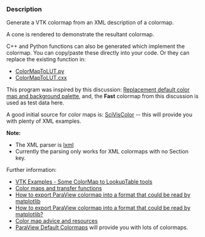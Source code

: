 ### Description

Generate a VTK colormap from an XML description of a colormap.

A cone is rendered to demonstrate the resultant colormap.

 C++ and Python functions can also be generated which implement the colormap. You can copy/paste these directly into your code. Or they can replace the existing function in:

 - [ColorMapToLUT.py](../ColorMapToLUT)
 - [ColorMapToLUT.cxx](../../../Cxx/Utilities/ColorMapToLUT)

This program was inspired by this discussion: [Replacement default color map and background palette](https://discourse.paraview.org/t/replacement-default-color-map-and-background-palette/12712), and,  the **Fast** colormap from this discussion is used as test data here.

A good initial source for color maps is: [SciVisColor](https://sciviscolor.org/) -- this will provide you with plenty of XML examples.

**Note:** 

- The XML parser is [lxml](https://lxml.de/)
- Currently the parsing only works for XML colormaps with no Section key.

Further information:

- [VTK Examples - Some ColorMap to LookupTable tools](https://discourse.vtk.org/t/vtk-examples-some-colormap-to-lookuptable-tools/12237)
- [Color maps and transfer functions](https://docs.paraview.org/en/latest/ReferenceManual/colorMapping.html)
- [How to export ParaView colormap into a format that could be read by matplotlib](https://discourse.paraview.org/t/how-to-export-paraview-colormap-into-a-format-that-could-be-read-by-matplotlib/2436)
- [How to export ParaView colormap into a format that could be read by matplotlib?](https://discourse.paraview.org/t/how-to-export-paraview-colormap-into-a-format-that-could-be-read-by-matplotlib/2394)
- [Color map advice and resources](https://discourse.paraview.org/t/color-map-advice-and-resources/6452/4)
- [ParaView Default Colormaps](https://gitlab.kitware.com/paraview/paraview/-/blob/master/Remoting/Views/ColorMaps.json) will provide you with lots of colormaps.
